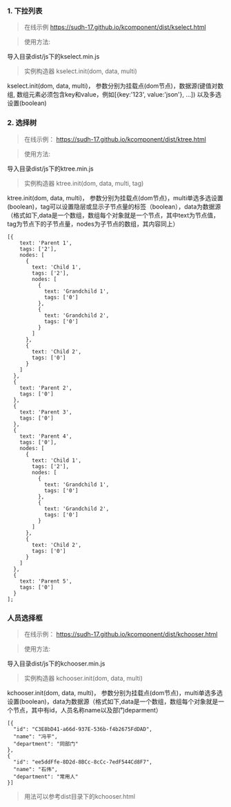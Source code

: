 ### 1. 下拉列表
> 在线示例 https://sudh-17.github.io/kcomponent/dist/kselect.html

> 使用方法:

导入目录dist/js下的kselect.min.js

>实例构造器  kselect.init(dom, data, multi)

kselect.init(dom, data, multi)， 参数分别为挂载点(dom节点)，数据源(键值对数组, 数组元素必须包含key和value，例如[{key:'123', value:'json'}, ...]) 以及多选设置(boolean)

### 2. 选择树
> 在线示例： https://sudh-17.github.io/kcomponent/dist/ktree.html

> 使用方法:

导入目录dist/js下的ktree.min.js

>实例构造器  ktree.init(dom, data, multi, tag)

ktree.init(dom, data, multi)， 参数分别为挂载点(dom节点)，multi单选多选设置(boolean)，tag可以设置隐层或显示子节点量的标签（boolean），data为数据源（格式如下,data是一个数组，数组每个对象就是一个节点，其中text为节点值，tag为节点下的子节点量，nodes为子节点的数组，其内容同上）
```
[{
    text: 'Parent 1',
    tags: ['2'],
    nodes: [
      {
        text: 'Child 1',
        tags: ['2'],
        nodes: [
          {
            text: 'Grandchild 1',
            tags: ['0']
          },
          {
            text: 'Grandchild 2',
            tags: ['0']
          }
        ]
      },
      {
        text: 'Child 2',
        tags: ['0']
      }
    ]
  },
  {
    text: 'Parent 2',
    tags: ['0']
  },
  {
    text: 'Parent 3',
    tags: ['0']
  },
  {
    text: 'Parent 4',
    tags: ['0'],
    nodes: [
      {
        text: 'Child 1',
        tags: ['2'],
        nodes: [
          {
            text: 'Grandchild 1',
            tags: ['0']
          },
          {
            text: 'Grandchild 2',
            tags: ['0']
          }
        ]
      },
      {
        text: 'Child 2',
        tags: ['0']
      }
    ]
  },
  {
    text: 'Parent 5',
    tags: ['0']
  }
];
```

### 人员选择框
> 在线示例： https://sudh-17.github.io/kcomponent/dist/kchooser.html

> 使用方法:

导入目录dist/js下的kchooser.min.js

>实例构造器  kchooser.init(dom, data, multi)

kchooser.init(dom, data, multi)， 参数分别为挂载点(dom节点)，multi单选多选设置(boolean)，data为数据源（格式如下,data是一个数组，数组每个对象就是一个节点，其中有id，人员名称name以及部门deparment）
```
[{
  "id": "C3E8bD41-a66d-937E-536b-f4b2675FdDAD",
  "name": "冯平",
  "department": "同部门"
},
{
  "id": "ee5ddFfe-8D2d-8BCc-8cCc-7edF544Cd8F7",
  "name": "石伟",
  "department": "常用人"
}]
```
>用法可以参考dist目录下的kchooser.html
